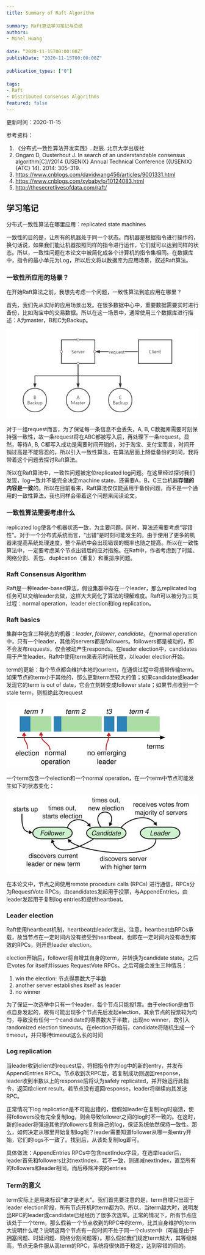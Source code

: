 ```yaml
---
title: Summary of Raft Algorithm

summary: Raft算法学习笔记与总结
authors:
- Minel Huang

date: “2020-11-15T00:00:00Z”
publishDate: "2020-11-15T00:00:00Z"

publication_types: ["0"]

tags: 
- Raft
- Distributed Consensus Algorithms
featured: false
---
```


更新时间：2020-11-15

参考资料：

1. 《分布式一致性算法开发实践》. 赵辰. 北京大学出版社
2.  Ongaro D, Ousterhout J. In search of an understandable consensus algorithm[C]//2014 {USENIX} Annual Technical Conference ({USENIX}{ATC} 14). 2014: 305-319.
3.  https://www.cnblogs.com/davidwang456/articles/9001331.html
4.  https://www.cnblogs.com/xybaby/p/10124083.html
5. http://thesecretlivesofdata.com/raft/

## **学习笔记**

分布式一致性算法在哪里应用：replicated state machines

一致性的目的是，让所有的机器处于同一个状态。而机器是根据指令进行操作的，换句话说，如果我们能让机器按照同样的指令进行运作，它们就可以达到同样的状态。所以，一致性问题在本论文中被简化成各个计算机的指令集相同。在数据库中，指令的最小单元为Log，所以后文将以数据库为应用场景，叙述Raft算法。

### 一致性所应用的场景？

在开始Raft算法之前，我想先考虑一个问题，一致性算法到底应用在哪里？

首先，我们先从实际的应用场景出发。在很多数据中心中，重要数据需要实时进行备份，比如淘宝中的交易数据。所以在这一场景中，通常使用三个数据库进行描述：A为master，B和C为Backup。

![](./01.jpg)

对于一组request而言，为了保证每一条信息不会丢失，A, B, C数据库需要时刻保持强一致性，故一条request将在ABC都被写入后，再处理下一条request。显然，等待A, B, C都写入成功是需要时间开销的，对于淘宝、支付宝而言，时间开销过高是不能容忍的，所以引入一致性算法，在算法层面上降低备份的时间，我将带着这个问题去探讨Raft算法。

所以在Raft算法中，一致性问题被定位replicated log问题。在这里经过探讨我们发现，log一致并不能完全决定machine state，还需要A，B，C三台机器**存储的内容是一致**的。所以在目前看来，Raft算法仅仅能适用于备份问题，而不是一个通用的一致性算法。我也同样会带着这个问题来阅读论文。

### 一致性算法需要考虑什么

replicated log使各个机器状态一致，为主要问题。同时，算法还需要考虑“容错性”。对于一个分布式系统而言，“出错”是时刻可能发生的。由于使用了更多的机器来提高系统处理速度，整个系统中会出现错误的概率也随之提高。所以在一致性算法中，一定要考虑某个节点出错后的应对措施。在Raft中，作者考虑到了时延、网络分割、丢包、duplication（重复）和重排序问题。

### Raft Consensus Algorithm

Raft是一种leader-based算法，假设集群中存在一个leader，那么replicated log任务可以交给leader去做，这样大大简化了算法的理解难度。Raft可以被分为三类过程：normal operation，leader election和log replication。

### Raft basics

集群中包含三种状态的机器：*leader*, *follower*, *candidate*。在normal operation中，只有一个leader，其他的servers都是followers。followers都是被动的，即不会发布requests，仅会被动产生responds。在leader election中，candidates用于产生leader。Raft中使用term来表示时间长度，以leader election开始。

term的更新：每个节点都会维护本地的current，在通信过程中将捎带传输term。如果节点的term小于其他的，那么更新term至较大的值；如果candidate或leader发现它的term is out of date，它会立刻转变成follower state；如果节点收到一个stale term，则拒绝此次request

![](./02.jpg)

一个term包含一个election和一个normal operation，在一个term中节点可能发生如下的状态变化：

![](./03.jpg)

在本论文中，节点之间使用remote procedure calls (RPCs) 进行通信，RPCs分为RequestVote RPCs，由candidates发起用于投票，与AppendEntries，由leader发起用于复制log entries和提供heartbeat。

### Leader election

Raft使用heartbeat机制，heartbeat由leader发出。注意，heartbeat由RPCs承载，故当节点在一定时间内没有接受到heartbeat，也即在一定时间内没有收到有效的RPCs，则开启leader election。

election开始后，follower将自增其自身的term，并转换为candidate state。之后它votes for itself并issues RequestVote RPCs。之后可能会发生三种情况：

1. win the election: 节点得票数大于半数
2. another server establishes itself as leader
3. no winner

为了保证一次选举中只有一个leader，每个节点只能投1票。由于election是由节点自身发起的，故有可能出现多个节点先后发起election，其余节点的投票较为均匀，导致没有任何一个candidate的得票数大于半数，出现no winner，故引入randomized election timeouts。在election开始前，candidate将随机生成一个timeout，并只等待timeout这么长的时间

### Log replication

当leader收到client的request后，将把指令作为log中的新的entry，并发布AppendEntries RPCs。节点收到次RPC后，若复制成功则返回response，leader收到半数以上的response后将认为safely replicated，并开始运行此指令，返回给client result。若节点没有返回response，leader将继续向其发送RPC。

正常情况下log replication是不可能出错的，但假如leader在复制log时崩溃，使得followers没有完全复制log，则会导致follower之间的log时不一致的。在这时，新的leader将强迫其他的followers复制自己的log，保证系统依然保持一致性。那么，如何决定从哪里开始复制log呢？leader需要知道follower从哪一条entry开始，它们的logs不一致了。找到后，从该处复制log即可。

具体做法：AppendEntries RPCs中包含nextIndex字段，在选举leader后，leader首先和followers比对nextIndex，若不一致，则递减nextIndex，直至所有的followers和leader相同。而后移除冲突的entries

### Term的意义

term实际上是用来标识“谁才是老大”。我们首先要注意的是，term自增只出现于leader election阶段，所有节点开机时term都为0。所以，当term越大时，说明发出RPC的leader或candidate已经经历了很多次选举。正常的情况下，所有节点应该处于一个term，那么假若一个节点收到的RPC中的term，比其自身维护的term大说明什么呢？说明这两个节点有一段时间不处于同一个cluster中（可能是由于拥塞问题、时延问题、网络分割问题等）。那么假如我们规定term越大，其等级越高，节点无条件服从高term的RPC，系统将很快趋于稳定，达到容错的目的。

